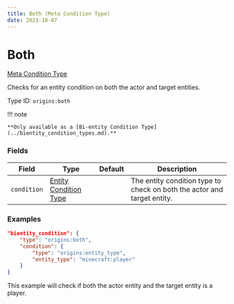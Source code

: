 ```yaml
---
title: Both (Meta Condition Type)
date: 2021-10-07
---
```


# Both

[Meta Condition Type](../meta_condition_types.md)

Checks for an entity condition on both the actor and target entities.

Type ID: `origins:both`

!!! note

	**Only available as a [Bi-entity Condition Type](../bientity_condition_types.md).**


### Fields

Field | Type | Default | Description
------|------|---------|-------------
`condition` | [Entity Condition Type](../entity_condition_types.md) | | The entity condition type to check on both the actor and target entity.


### Examples

```json
"bientity_condition": {
    "type": "origins:both",
    "condition": {
        "type": "origins:entity_type",
        "entity_type": "minecraft:player"
    }
}
```

This example will check if both the actor entity and the target entity is a player.
